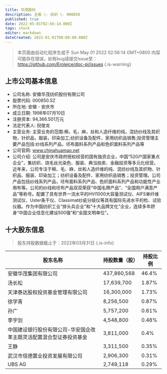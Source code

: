```yaml
---
title: 华茂股份
description: 主板 \- 纺织 \- 000850
published: true
date: 2022-05-01T02:56:14.000Z
tags: stock
editor: markdown
dateCreated: 2022-01-01T00:00:00.000Z
---
```


> 本页面由自动化程序生成于 Sun May 01 2022 02:56:14 GMT+0800
> 内容可能存在错误，如有bug请提交issue至：https://github.com/Eroleice/doc-pi/issues
{.is-warning}

## 上市公司基本信息
- 公司名称: 安徽华茂纺织股份有限公司
- 股票代码: 000850.SZ
- 所在地: 安徽 - 安庆市
- 成立日期: 1998年07月10日
- 注册资本: 94,366.501万元
- 法定代表人: 倪俊龙
- 主营业务: 主营业务的范围:棉，毛，麻，丝和人造纤维的纯，混纺纱线及其织物，针织品，服装，印染加工;纺织设备及配件，家用纺织品销售;投资管理主要产品包括:纱线系列产品，坯布面料系列产品和色织面料系列产品等
- 公司官网: www.chinahuamao.net
- 公司介绍: 公司是安庆市政府授权经营的国有独资企业，中国“520户国家重点企业”，集纺织、烧毛丝光染色、服装、典当拍卖、金融投资等多元化经营。近年来，公司专注于棉、毛、麻、丝和人造纤维的纯、混纺纱线及其织物、针织品、服装、印染加工；纺织设备及配件、家用纺织品销售；投资管理。公司产品包括纱线系列产品，坯布面料系列产品、色织面料系列产品和功能性产业用布等。公司的纱线和坯布产品双双荣获“中国名牌产品”、“全国用户满意产品”等称号。配置了具有世界一流水平的HVI1000大容量测试仪、AIFS单纤维测试仪、Uster条干仪、Classimat纱疵分级仪等具有国际先进水平的检、试验仪器。作为中国纺织工业“排头兵企业”和“十大品牌文化”企业，连续多年跻身“中国企业信息化建设500强”和“全国文明单位”。


## 十大股东信息
> 股东持股数据截止于：2022年03月31日
{.is-info}

| 股东名称 | 持股数量（股） | 持股比例 |
| --- | --- | --- |
| 安徽华茂集团有限公司 | 437,860,568 | 46.4% |
| 汤长松 | 17,639,700 | 1.87% |
| 天津泰达股权投资基金管理有限公司 | 16,300,000 | 1.73% |
| 徐学青 | 8,256,500 | 0.87% |
| 孙广 | 5,757,200 | 0.61% |
| 李宇剑 | 4,548,800 | 0.48% |
| 中国建设银行股份有限公司-华安国企改革主题灵活配置混合型证券投资基金 | 3,811,000 | 0.4% |
| 王静 | 3,311,500 | 0.35% |
| 武汉市信德置业投资发展有限公司 | 2,906,300 | 0.31% |
| UBS   AG | 2,749,118 | 0.29% |




